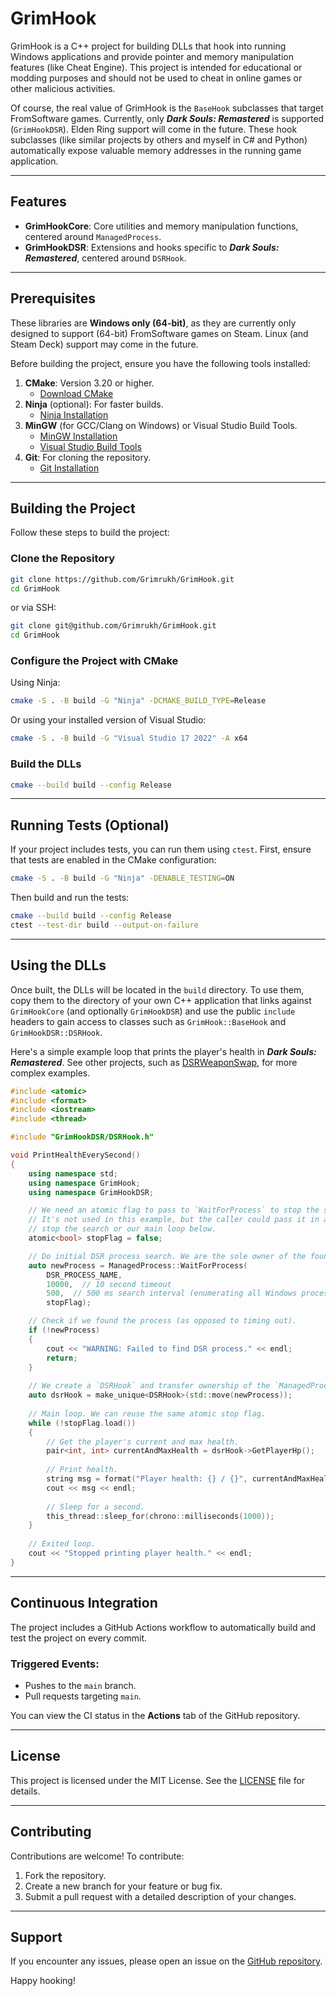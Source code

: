 # GrimHook

GrimHook is a C++ project for building DLLs that hook into running Windows applications and provide pointer and memory
manipulation features (like Cheat Engine). This project is intended for educational or modding purposes and should not 
be used to cheat in online games or other malicious activities.

Of course, the real value of GrimHook is the `BaseHook` subclasses that target FromSoftware games. Currently, only
***Dark Souls: Remastered*** is supported (`GrimHookDSR`). Elden Ring support will come in the future. These hook subclasses
(like similar projects by others and myself in C# and Python) automatically expose valuable memory addresses in the
running game application.

---

## Features
- **GrimHookCore**: Core utilities and memory manipulation functions, centered around `ManagedProcess`.
- **GrimHookDSR**: Extensions and hooks specific to ***Dark Souls: Remastered***, centered around `DSRHook`.

---

## Prerequisites

These libraries are **Windows only (64-bit)**, as they are currently only designed to support (64-bit) FromSoftware
games on Steam. Linux (and Steam Deck) support may come in the future.

Before building the project, ensure you have the following tools installed:

1. **CMake**: Version 3.20 or higher.
    - [Download CMake](https://cmake.org/download/)
2. **Ninja** (optional): For faster builds.
    - [Ninja Installation](https://ninja-build.org/)
3. **MinGW** (for GCC/Clang on Windows) or Visual Studio Build Tools.
    - [MinGW Installation](http://mingw-w64.org/)
    - [Visual Studio Build Tools](https://visualstudio.microsoft.com/visual-cpp-build-tools/)
4. **Git**: For cloning the repository.
    - [Git Installation](https://git-scm.com/)

---

## Building the Project

Follow these steps to build the project:

### Clone the Repository
```bash
git clone https://github.com/Grimrukh/GrimHook.git
cd GrimHook
```
or via SSH:
```bash
git clone git@github.com/Grimrukh/GrimHook.git
cd GrimHook
```

### Configure the Project with CMake

Using Ninja:
```bash
cmake -S . -B build -G "Ninja" -DCMAKE_BUILD_TYPE=Release
```

Or using your installed version of Visual Studio:
```bash
cmake -S . -B build -G "Visual Studio 17 2022" -A x64
```

### Build the DLLs

```bash
cmake --build build --config Release
```

---

## Running Tests (Optional)

If your project includes tests, you can run them using `ctest`. First, ensure that tests are enabled in the CMake configuration:

```bash
cmake -S . -B build -G "Ninja" -DENABLE_TESTING=ON
```

Then build and run the tests:
```bash
cmake --build build --config Release
ctest --test-dir build --output-on-failure
```

---

## Using the DLLs

Once built, the DLLs will be located in the `build` directory. To use them, copy them to the directory of your own C++
application that links against `GrimHookCore` (and optionally `GrimHookDSR`) and use the public `include` headers to
gain access to classes such as `GrimHook::BaseHook` and `GrimHookDSR::DSRHook`.

Here's a simple example loop that prints the player's health in ***Dark Souls: Remastered***. See other projects, such
as [DSRWeaponSwap](https://github.com/Grimrukh/DSRWeaponSwap), for more complex examples.

```cpp
#include <atomic>
#include <format>
#include <iostream>
#include <thread>

#include "GrimHookDSR/DSRHook.h"

void PrintHealthEverySecond()
{
    using namespace std;
    using namespace GrimHook;
    using namespace GrimHookDSR;

    // We need an atomic flag to pass to `WaitForProcess` to stop the search if needed.
    // It's not used in this example, but the caller could pass it in and set it to `true` in another thread to
    // stop the search or our main loop below.
    atomic<bool> stopFlag = false;

    // Do initial DSR process search. We are the sole owner of the found `ManagedProcess`.
    auto newProcess = ManagedProcess::WaitForProcess(
        DSR_PROCESS_NAME,
        10000,  // 10 second timeout
        500,  // 500 ms search interval (enumerating all Windows processes is expensive)
        stopFlag); 

    // Check if we found the process (as opposed to timing out).
    if (!newProcess)
    {
        cout << "WARNING: Failed to find DSR process." << endl;
        return;
    }
    
    // We create a `DSRHook` and transfer ownership of the `ManagedProcess` to it.
    auto dsrHook = make_unique<DSRHook>(std::move(newProcess));
    
    // Main loop. We can reuse the same atomic stop flag.
    while (!stopFlag.load())
    {
        // Get the player's current and max health.
        pair<int, int> currentAndMaxHealth = dsrHook->GetPlayerHp();
        
        // Print health.
        string msg = format("Player health: {} / {}", currentAndMaxHealth.first, currentAndMaxHealth.second);
        cout << msg << endl;
        
        // Sleep for a second.
        this_thread::sleep_for(chrono::milliseconds(1000));
    }
    
    // Exited loop.
    cout << "Stopped printing player health." << endl;
}
```

---

## Continuous Integration

The project includes a GitHub Actions workflow to automatically build and test the project on every commit.

### Triggered Events:
- Pushes to the `main` branch.
- Pull requests targeting `main`.

You can view the CI status in the **Actions** tab of the GitHub repository.

---

## License

This project is licensed under the MIT License. See the [LICENSE](LICENSE) file for details.

---

## Contributing

Contributions are welcome! To contribute:
1. Fork the repository.
2. Create a new branch for your feature or bug fix.
3. Submit a pull request with a detailed description of your changes.

---

## Support

If you encounter any issues, please open an issue on the [GitHub repository](https://github.com/Grimrukh/GrimHook/issues).

Happy hooking!

